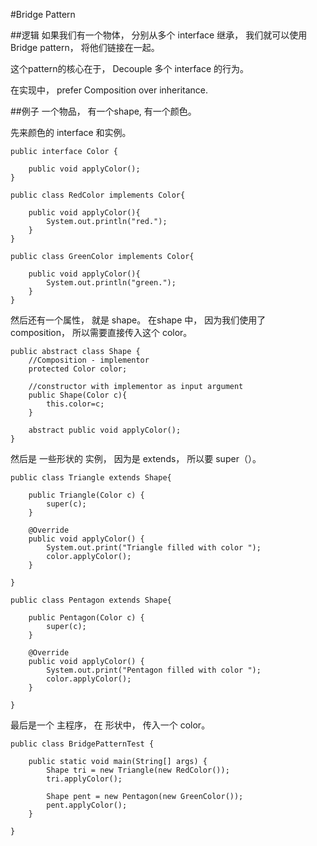 #Bridge Pattern

##逻辑
如果我们有一个物体， 分别从多个 interface 继承， 我们就可以使用 Bridge pattern， 将他们链接在一起。

这个pattern的核心在于， Decouple 多个 interface 的行为。

在实现中， prefer Composition over inheritance.

##例子
一个物品， 有一个shape, 有一个颜色。

先来颜色的 interface 和实例。

```
public interface Color {

	public void applyColor();
}

public class RedColor implements Color{

	public void applyColor(){
		System.out.println("red.");
	}
}

public class GreenColor implements Color{

	public void applyColor(){
		System.out.println("green.");
	}
}
```

然后还有一个属性， 就是 shape。 在shape 中， 因为我们使用了 composition， 所以需要直接传入这个 color。

```
public abstract class Shape {
	//Composition - implementor
	protected Color color;
	
	//constructor with implementor as input argument
	public Shape(Color c){
		this.color=c;
	}
	
	abstract public void applyColor();
}
```

然后是 一些形状的 实例， 因为是 extends， 所以要 super（）。

```
public class Triangle extends Shape{

	public Triangle(Color c) {
		super(c);
	}

	@Override
	public void applyColor() {
		System.out.print("Triangle filled with color ");
		color.applyColor();
	} 

}

public class Pentagon extends Shape{

	public Pentagon(Color c) {
		super(c);
	}

	@Override
	public void applyColor() {
		System.out.print("Pentagon filled with color ");
		color.applyColor();
	} 

}
```

最后是一个 主程序， 在 形状中， 传入一个 color。

```
public class BridgePatternTest {

	public static void main(String[] args) {
		Shape tri = new Triangle(new RedColor());
		tri.applyColor();
		
		Shape pent = new Pentagon(new GreenColor());
		pent.applyColor();
	}

}
```
 